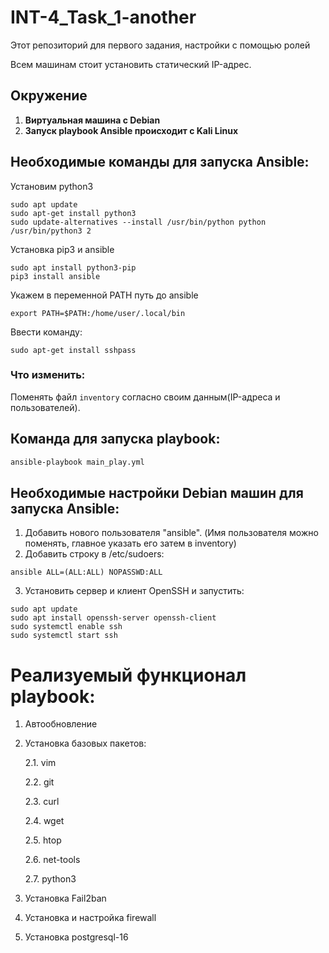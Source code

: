 # INT-4_Task_1-another
Этот репозиторий для первого задания, настройки с помощью ролей


Всем машинам стоит установить статический IP-адрес. 

## Окружение

1. **Виртуальная машина с Debian**
2. **Запуск playbook Ansible происходит с Kali Linux**


## Необходимые команды для запуска Ansible:


Установим python3

```
sudo apt update
sudo apt-get install python3
sudo update-alternatives --install /usr/bin/python python /usr/bin/python3 2
```

Установка pip3 и ansible

```
sudo apt install python3-pip
pip3 install ansible
```

Укажем в переменной PATH путь до ansible
```
export PATH=$PATH:/home/user/.local/bin
```

Ввести команду:

```
sudo apt-get install sshpass
```
### Что изменить:

Поменять файл `inventory` согласно своим данным(IP-адреса и пользователей).


## Команда для запуска playbook:

```bash
ansible-playbook main_play.yml
```

## Необходимые настройки Debian машин для запуска Ansible:

1. Добавить нового пользователя "ansible". (Имя пользователя можно поменять, главное указать его затем в inventory)
2. Добавить строку в /etc/sudoers:

```
ansible ALL=(ALL:ALL) NOPASSWD:ALL
```
3. Установить сервер и клиент OpenSSH и запустить:

```
sudo apt update
sudo apt install openssh-server openssh-client
sudo systemctl enable ssh
sudo systemctl start ssh
```

# Реализуемый функционал playbook:

1. Автообновление
2. Установка базовых пакетов:
   
   2.1. vim
   
   2.2. git
   
   2.3. curl
   
   2.4. wget
   
   2.5. htop
   
   2.6. net-tools
   
   2.7. python3

3. Установка Fail2ban
4. Установка и настройка firewall
5. Установка postgresql-16 


